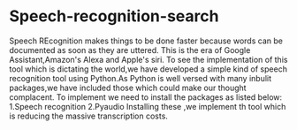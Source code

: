 # Speech-recognition-search
Speech REcognition makes things to be done faster because words can be documented as soon as they are uttered. This is the era of Google Assistant,Amazon's Alexa and Apple's siri.
To see the implementation of this tool which is dictating the world,we have developed a simple kind of speech recognition tool using Python.As Python is  well versed with many inbulit packages,we have included those which could make our thought complacent.
To implement we need to install the  packages as  listed below:
1.Speech recognition
2.Pyaudio
Installing these ,we implement th tool which is reducing the massive transcription costs.
